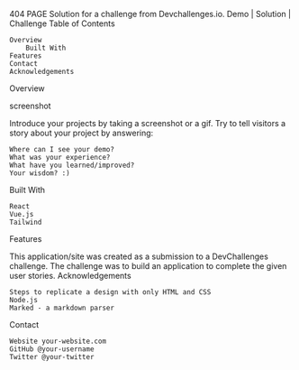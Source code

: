 404 PAGE
Solution for a challenge from Devchallenges.io.
Demo | Solution | Challenge
Table of Contents

    Overview
        Built With
    Features
    Contact
    Acknowledgements

Overview

screenshot

Introduce your projects by taking a screenshot or a gif. Try to tell visitors a story about your project by answering:

    Where can I see your demo?
    What was your experience?
    What have you learned/improved?
    Your wisdom? :)

Built With

    React
    Vue.js
    Tailwind

Features

This application/site was created as a submission to a DevChallenges challenge. The challenge was to build an application to complete the given user stories.
Acknowledgements

    Steps to replicate a design with only HTML and CSS
    Node.js
    Marked - a markdown parser

Contact

    Website your-website.com
    GitHub @your-username
    Twitter @your-twitter
